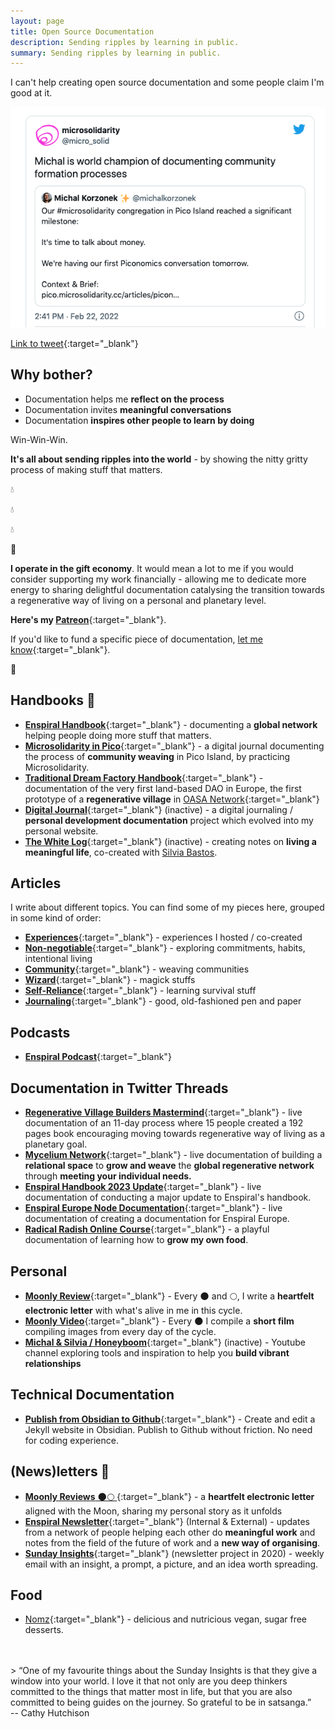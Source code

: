 ```yaml
---
layout: page
title: Open Source Documentation
description: Sending ripples by learning in public.
summary: Sending ripples by learning in public.
---
```


I can't help creating open source documentation and some people claim I'm good at it.

![Documentation world champion](/assets/documentation-world-champion.png)

[Link to tweet](https://twitter.com/micro_solid/status/1496148154655330310){:target="_blank"}

## Why bother?

-   Documentation helps me **reflect on the process**
-   Documentation invites **meaningful conversations**
-   Documentation **inspires other people to learn by doing**

Win-Win-Win.

**It's all about sending ripples into the world** - by showing the nitty gritty process of making stuff that matters.

💧

💧

💧

🌊

**I operate in the gift economy**. It would mean a lot to me if you would consider supporting my work financially - allowing me to dedicate more energy to sharing delightful documentation catalysing the transition towards a regenerative way of living on a personal and planetary level.

**Here's my [Patreon](https://patreon.com/michalkorzonek)**{:target="_blank"}.

If you'd like to fund a specific piece of documentation, [let me know](/contact){:target="_blank"}.

🌳


## Handbooks 📖

- [**Enspiral Handbook**](https://handbook.enspiral.com){:target="_blank"}  - documenting a **global network** helping people doing more stuff that matters.
- [**Microsolidarity in Pico**](https://pico.microsolidarity.cc/){:target="_blank"} - a digital journal documenting the process of **community weaving** in Pico Island, by practicing Microsolidarity.
- [**Traditional Dream Factory Handbook**](https://handbook.traditionaldreamfactory.com){:target="_blank"} - documentation of the very first land-based DAO in Europe, the first prototype of a **regenerative village** in [OASA Network](https://oasa.earth){:target="_blank"}
- [**Digital Journal**](https://heymichal.gitbook.io/journal/){:target="_blank"}  (inactive) - a digital journaling / **personal development documentation** project which evolved into my personal website.
- [**The White Log**](https://heymichal.gitbook.io/whitelog/){:target="_blank"} (inactive) -  creating notes on **living a meaningful life**, co-created with [Silvia Bastos](https://silviamakesdrawings.com).

## Articles

I write about different topics. You can find some of my pieces here, grouped in some kind of order:

- [**Experiences**](/tag/experiences/){:target="_blank"} - experiences I hosted / co-created
- [**Non-negotiable**](/tag/non-negotiable/){:target="_blank"} - exploring commitments, habits, intentional living
- [**Community**](/tag/community/){:target="_blank"} - weaving communities
- [**Wizard**](/tag/wizard/){:target="_blank"} - magick stuffs
- [**Self-Reliance**](/tag/self-reliance/){:target="_blank"} - learning survival stuff
- [**Journaling**](/tag/journaling/){:target="_blank"} - good, old-fashioned pen and paper

## Podcasts
- [**Enspiral Podcast**](https://www.youtube.com/playlist?list=PLH4jIJHXyh2Gq6mgD4MwJ8Q4VLhK2DZEp){:target="_blank"}

## Documentation in Twitter Threads 

- [**Regenerative Village Builders Mastermind**](https://twitter.com/michalkorzonek/status/1565240255564980225){:target="_blank"} - live documentation of an 11-day process where 15 people created a 192 pages book encouraging moving towards regenerative way of living as a planetary goal.
- [**Mycelium Network**](https://twitter.com/michalkorzonek/status/1605699323227955202){:target="_blank"} - live documentation of building a **relational space** to **grow and weave** the **global regenerative network** through **meeting your individual needs.**
- [**Enspiral Handbook 2023 Update**](https://twitter.com/michalkorzonek/status/1630632568260313098?s=20){:target="_blank"} - live documentation of conducting a major update to Enspiral's handbook.
- [**Enspiral Europe Node Documentation**](https://twitter.com/michalkorzonek/status/1599750154596540417?s=20){:target="_blank"} - live documentation of creating a documentation for Enspiral Europe.
- [**Radical Radish Online Course**](https://twitter.com/michalkorzonek/status/1639017066857472000){:target="_blank"} - a playful documentation of learning how to **grow my own food**.

## Personal

- [**Moonly Review**](/moonly-reviews){:target="_blank"} - Every 🌑 and 🌕, I write a **heartfelt electronic letter** with what's alive in me in this cycle.
- [**Moonly Video**](/moonly-video){:target="_blank"} - Every 🌑 I compile a **short film** compiling images from every day of the cycle. 
- [**Michal & Silvia / Honeyboom**](https://www.youtube.com/channel/UCFkEEtX7yPtYD0Om0GPwL7w/videos){:target="_blank"} (inactive) - Youtube channel exploring tools and inspiration to help you **build vibrant relationships**

## Technical Documentation

- [**Publish from Obsidian to Github**](/obsidian-to-github){:target="_blank"} - Create and edit a Jekyll website in Obsidian. Publish to Github without friction. No need for coding experience.

## (News)letters 💌

- [**Moonly Reviews** 🌑🌕 ](https://michalkorzonek.com/moonly-reviews){:target="_blank"} - a **heartfelt electronic letter** aligned with the Moon, sharing my personal story as it unfolds
- [**Enspiral Newsletter**](https://www.enspiral.com/){:target="_blank"} (Internal & External) - updates from a network of people helping each other do **meaningful work** and notes from the field of the future of work and a **new way of organising**.
- [**Sunday Insights**](https://docs.google.com/document/d/163FC_CZsNVmpjaw1Mty4PJvIhrGwqIDE9aa6YyU1AXw/edit?usp=sharing){:target="_blank"} (newsletter project in 2020) - weekly email with an insight, a prompt, a picture, and an idea worth spreading.

## Food
- [Nomz](/tag/nomz/){:target="_blank"} - delicious and nutricious vegan, sugar free desserts.

<br>
<br>
> “One of my favourite things about the Sunday Insights is that they give a window into your world. I love it that not only are you deep thinkers committed to the things that matter most in life, but that you are also committed to being guides on the journey. So grateful to be in satsanga.” <br> -- Cathy Hutchison